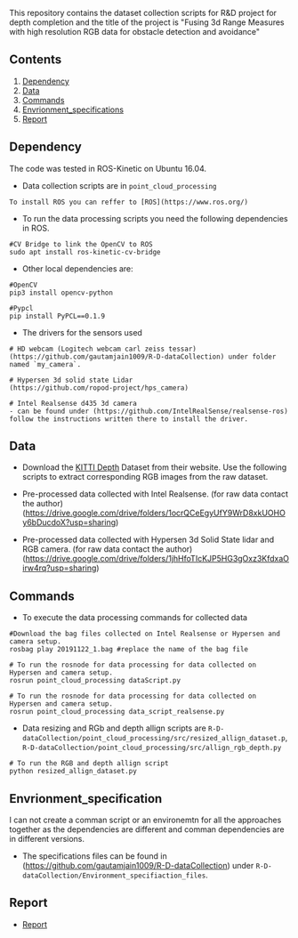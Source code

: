 This repository contains the dataset collection scripts for R&D project for depth completion and the title of the project is "Fusing 3d Range Measures with high resolution RGB data for obstacle detection and avoidance" 

## Contents
1. [Dependency](#dependency)
0. [Data](#data)
0. [Commands](#commands)
0. [Envrionment_specifications](#envrionment_specifications)
0. [Report](#report)


## Dependency
The code was tested in ROS-Kinetic on Ubuntu 16.04.

- Data collection scripts are in `point_cloud_processing` 
```
To install ROS you can reffer to [ROS](https://www.ros.org/)
```
- To run the data processing scripts you need the following dependencies in ROS. 
```
#CV Bridge to link the OpenCV to ROS
sudo apt install ros-kinetic-cv-bridge
```
- Other local dependencies are: 
```
#OpenCV
pip3 install opencv-python

#Pypcl
pip install PyPCL==0.1.9 
```

- The drivers for the sensors used 

```
# HD webcam (Logitech webcam carl zeiss tessar)
(https://github.com/gautamjain1009/R-D-dataCollection) under folder named `my_camera`. 
 
# Hypersen 3d solid state Lidar
(https://github.com/ropod-project/hps_camera)

# Intel Realsense d435 3d camera 
- can be found under (https://github.com/IntelRealSense/realsense-ros) follow the instructions written there to install the driver. 
```

## Data
- Download the [KITTI Depth](http://www.cvlibs.net/datasets/kitti/eval_depth.php?benchmark=depth_completion) Dataset from their website. Use the following scripts to extract corresponding RGB images from the raw dataset. 

- Pre-processed data collected with Intel Realsense. (for raw data contact the author)
(https://drive.google.com/drive/folders/1ocrQCeEgyUfY9WrD8xkUOHOy6bDucdoX?usp=sharing)  

- Pre-processed data collected with Hypersen 3d Solid State lidar and RGB camera. (for raw data contact the author) 
(https://drive.google.com/drive/folders/1jhHfoTIcKJP5HG3gOxz3KfdxaOirw4rq?usp=sharing)

## Commands
- To execute the data processing commands for collected data
```
#Download the bag files collected on Intel Realsense or Hypersen and camera setup.   
rosbag play 20191122_1.bag #replace the name of the bag file

# To run the rosnode for data processing for data collected on Hypersen and camera setup.
rosrun point_cloud_processing dataScript.py 

# To run the rosnode for data processing for data collected on Hypersen and camera setup.
rosrun point_cloud_processing data_script_realsense.py
```
- Data resizing and RGb and depth allign scripts are `R-D-dataCollection/point_cloud_processing/src/resized_allign_dataset.p`, `R-D-dataCollection/point_cloud_processing/src/allign_rgb_depth.py`

```
# To run the RGB and depth allign script 
python resized_allign_dataset.py 
```

## Envrionment_specification
I can not create a comman script or an environemtn for all the approaches together as the dependencies are different and comman dependencies are in different versions.

- The specifications files can be found in (https://github.com/gautamjain1009/R-D-dataCollection) under `R-D-dataCollection/Environment_specifiaction_files`.

## Report

- [Report](https://github.com/gautamjain1009/R-D-dataCollection/tree/master/report) 



